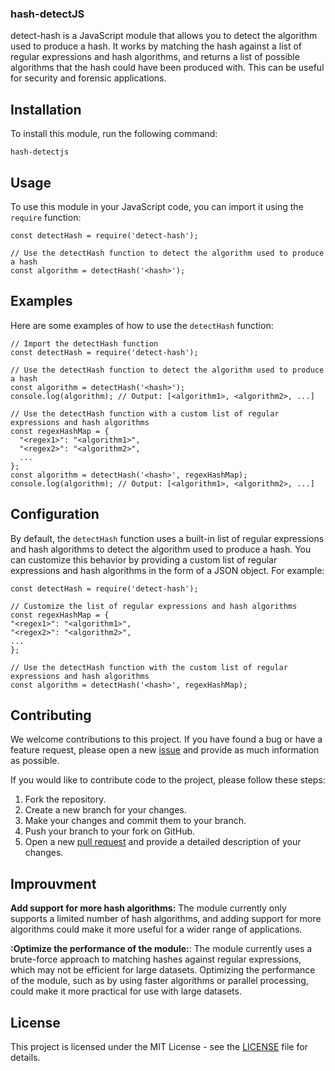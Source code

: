 ### hash-detectJS

detect-hash is a JavaScript module that allows you to detect the algorithm used to produce a hash. It works by matching the hash against a list of regular expressions and hash algorithms, and returns a list of possible algorithms that the hash could have been produced with. This can be useful for security and forensic applications.


## Installation
To install this module, run the following command:

```
hash-detectjs
```

## Usage

To use this module in your JavaScript code, you can import it using the `require` function:

```
const detectHash = require('detect-hash');
```

```
// Use the detectHash function to detect the algorithm used to produce a hash
const algorithm = detectHash('<hash>');
```

## Examples


Here are some examples of how to use the `detectHash` function:

```
// Import the detectHash function
const detectHash = require('detect-hash');

// Use the detectHash function to detect the algorithm used to produce a hash
const algorithm = detectHash('<hash>');
console.log(algorithm); // Output: [<algorithm1>, <algorithm2>, ...]

// Use the detectHash function with a custom list of regular expressions and hash algorithms
const regexHashMap = {
  "<regex1>": "<algorithm1>",
  "<regex2>": "<algorithm2>",
  ...
};
const algorithm = detectHash('<hash>', regexHashMap);
console.log(algorithm); // Output: [<algorithm1>, <algorithm2>, ...]
```


## Configuration

By default, the `detectHash` function uses a built-in list of regular expressions and hash algorithms to detect the algorithm used to produce a hash. You can customize this behavior by providing a custom list of regular expressions and hash algorithms in the form of a JSON object. For example:

```
const detectHash = require('detect-hash');

// Customize the list of regular expressions and hash algorithms
const regexHashMap = {
"<regex1>": "<algorithm1>",
"<regex2>": "<algorithm2>",
...
};

// Use the detectHash function with the custom list of regular expressions and hash algorithms
const algorithm = detectHash('<hash>', regexHashMap);
```

## Contributing

We welcome contributions to this project. If you have found a bug or have a feature request, please open a new [issue](https://github.com/OnlyAtN1ght/detect-hash/issues) and provide as much information as possible.

If you would like to contribute code to the project, please follow these steps:

1. Fork the repository.
2. Create a new branch for your changes.
3. Make your changes and commit them to your branch.
4. Push your branch to your fork on GitHub.
5. Open a new [pull request](https://github.com/OnlyAtN1ght/detect-hash/pulls) and provide a detailed description of your changes.

## Improuvment 

**Add support for more hash algorithms:** The module currently only supports a limited number of hash algorithms, and adding support for more algorithms could make it more useful for a wider range of applications.

**:Optimize the performance of the module:**: The module currently uses a brute-force approach to matching hashes against regular expressions, which may not be efficient for large datasets. Optimizing the performance of the module, such as by using faster algorithms or parallel processing, could make it more practical for use with large datasets.

## License

This project is licensed under the MIT License - see the [LICENSE](LICENSE) file for details.


